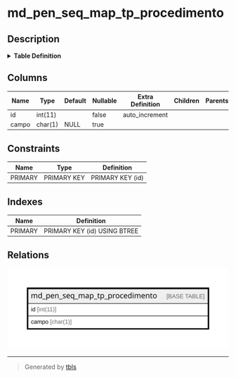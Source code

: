 # md_pen_seq_map_tp_procedimento

## Description

<details>
<summary><strong>Table Definition</strong></summary>

```sql
CREATE TABLE `md_pen_seq_map_tp_procedimento` (
  `id` int(11) NOT NULL AUTO_INCREMENT,
  `campo` char(1) DEFAULT NULL,
  PRIMARY KEY (`id`)
) ENGINE=InnoDB DEFAULT CHARSET=latin1 COLLATE=latin1_swedish_ci
```

</details>

## Columns

| Name | Type | Default | Nullable | Extra Definition | Children | Parents | Comment |
| ---- | ---- | ------- | -------- | ---------------- | -------- | ------- | ------- |
| id | int(11) |  | false | auto_increment |  |  |  |
| campo | char(1) | NULL | true |  |  |  |  |

## Constraints

| Name | Type | Definition |
| ---- | ---- | ---------- |
| PRIMARY | PRIMARY KEY | PRIMARY KEY (id) |

## Indexes

| Name | Definition |
| ---- | ---------- |
| PRIMARY | PRIMARY KEY (id) USING BTREE |

## Relations

![er](md_pen_seq_map_tp_procedimento.svg)

---

> Generated by [tbls](https://github.com/k1LoW/tbls)
